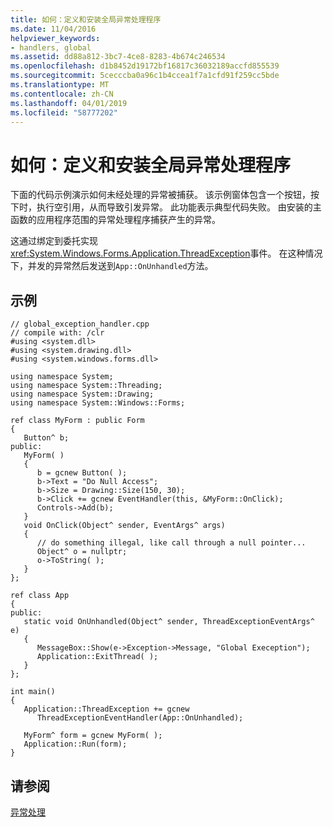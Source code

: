```yaml
---
title: 如何：定义和安装全局异常处理程序
ms.date: 11/04/2016
helpviewer_keywords:
- handlers, global
ms.assetid: dd88a812-3bc7-4ce8-8283-4b674c246534
ms.openlocfilehash: d1b8452d19172bf16817c36032189accfd855539
ms.sourcegitcommit: 5cecccba0a96c1b4ccea1f7a1cfd91f259cc5bde
ms.translationtype: MT
ms.contentlocale: zh-CN
ms.lasthandoff: 04/01/2019
ms.locfileid: "58777202"
---
```

# <a name="how-to-define-and-install-a-global-exception-handler"></a>如何：定义和安装全局异常处理程序

下面的代码示例演示如何未经处理的异常被捕获。 该示例窗体包含一个按钮，按下时，执行空引用，从而导致引发异常。 此功能表示典型代码失败。 由安装的主函数的应用程序范围的异常处理程序捕获产生的异常。

这通过绑定到委托实现<xref:System.Windows.Forms.Application.ThreadException>事件。 在这种情况下，并发的异常然后发送到`App::OnUnhandled`方法。

## <a name="example"></a>示例

```
// global_exception_handler.cpp
// compile with: /clr
#using <system.dll>
#using <system.drawing.dll>
#using <system.windows.forms.dll>

using namespace System;
using namespace System::Threading;
using namespace System::Drawing;
using namespace System::Windows::Forms;

ref class MyForm : public Form
{
   Button^ b;
public:
   MyForm( )
   {
      b = gcnew Button( );
      b->Text = "Do Null Access";
      b->Size = Drawing::Size(150, 30);
      b->Click += gcnew EventHandler(this, &MyForm::OnClick);
      Controls->Add(b);
   }
   void OnClick(Object^ sender, EventArgs^ args)
   {
      // do something illegal, like call through a null pointer...
      Object^ o = nullptr;
      o->ToString( );
   }
};

ref class App
{
public:
   static void OnUnhandled(Object^ sender, ThreadExceptionEventArgs^ e)
   {
      MessageBox::Show(e->Exception->Message, "Global Exeception");
      Application::ExitThread( );
   }
};

int main()
{
   Application::ThreadException += gcnew
      ThreadExceptionEventHandler(App::OnUnhandled);

   MyForm^ form = gcnew MyForm( );
   Application::Run(form);
}
```

## <a name="see-also"></a>请参阅

[异常处理](../extensions/exception-handling-cpp-component-extensions.md)
